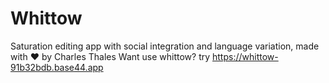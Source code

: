 # Whittow
Saturation editing app with social integration and language variation, made with ❤️ by Charles Thales
Want use whittow? try https://whittow-91b32bdb.base44.app
